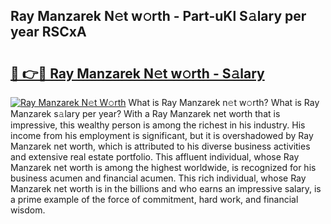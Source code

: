 ## Ray Manzarek N𝚎t w𝚘rth - Part-uKl S𝚊lary per year RSCxA

# <h2><a href="http://gc2zy5.nevu.top/?p=Ray+Manzarek">🔗 👉🔴 Ray Manzarek N𝚎t w𝚘rth - S𝚊lary</a></h2>

[![Ray Manzarek N𝚎t W𝚘rth](https://i.imgur.com/Oavwk0R.jpeg)](http://gc2zy5.nevu.top/?p=Ray+Manzarek)
What is Ray Manzarek n𝚎t w𝚘rth? What is Ray Manzarek s𝚊lary per year?
With a Ray Manzarek net worth that is impressive, this wealthy person is among the richest in his industry. His income from his employment is significant, but it is overshadowed by Ray Manzarek net worth, which is attributed to his diverse business activities and extensive real estate portfolio. This affluent individual, whose Ray Manzarek net worth is among the highest worldwide, is recognized for his business acumen and financial acumen. This rich individual, whose Ray Manzarek net worth is in the billions and who earns an impressive salary, is a prime example of the force of commitment, hard work, and financial wisdom.
